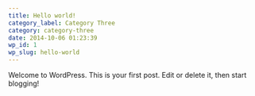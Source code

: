 ```yaml
---
title: Hello world!
category_label: Category Three
category: category-three
date: 2014-10-06 01:23:39
wp_id: 1
wp_slug: hello-world
---
```


Welcome to WordPress. This is your first post. Edit or delete it, then start blogging!
